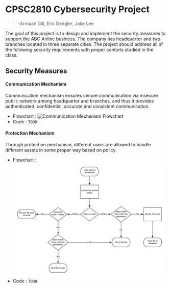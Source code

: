 # CPSC2810 Cybersecurity Project
>-Armaan Gill, Erik Dengler, Jake Lee

The goal of this project is to design and implement the security measures to support
the ABC Airline business. The company has headquarter and two branches located in three
separate cities. The project should address all of the following security requirements with
proper contorls studied in the class.

## Security Measures

#### Communication Mechanism

Communication mechanism ensures secure communication via insecure public network among headquarter
and branches, and thus it provides authenticated, confidential, accurate and consistent communication.

* Flowchart :
![Communication Mechanism Flowchart](/flowcharts/CommMechFlowchart.png)
* Code : `TODO`




#### Protection Mechanism

Through protection mechanism, different users are allowed to handle different assets in some proper way based on policy.

* Flowchart : 
![Asset Protection Flowchart](/flowcharts/Asset&#32;protection.png)
* Code : `TODO`







